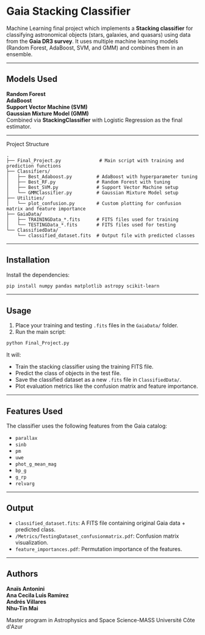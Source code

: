 # Gaia Stacking Classifier

Machine Learning final project which implements a **Stacking classifier** for classifying astronomical objects (stars, galaxies, and quasars) using data from the **Gaia DR3 survey**. It uses multiple machine learning models (Random Forest, AdaBoost, SVM, and GMM) and combines them in an ensemble.

---

## Models Used

**Random Forest**  
**AdaBoost**  
**Support Vector Machine (SVM)**  
**Gaussian Mixture Model (GMM)**  
Combined via **StackingClassifier** with Logistic Regression as the final estimator.

---

Project Structure

```
.
├── Final_Project.py              # Main script with training and prediction functions
├── Classifiers/
│   ├── Best_Adaboost.py         # AdaBoost with hyperparameter tuning
│   ├── Best_RF.py               # Random Forest with tuning
│   ├── Best_SVM.py              # Support Vector Machine setup
│   └── GMMClassifier.py         # Gaussian Mixture Model setup
├── Utilities/
│   └── plot_confusion.py        # Custom plotting for confusion matrix and feature importance
├── GaiaData/
│   ├── TRAININGData_*.fits      # FITS files used for training
│   └── TESTINGData_*.fits       # FITS files used for testing
└── ClassifiedData/
    └── classified_dataset.fits  # Output file with predicted classes
```

---

## Installation

Install the dependencies:

```bash
pip install numpy pandas matplotlib astropy scikit-learn
```
---

## Usage

1. Place your training and testing `.fits` files in the `GaiaData/` folder.
2. Run the main script:

```bash
python Final_Project.py
```

It will:
- Train the stacking classifier using the training FITS file.
- Predict the class of objects in the test file.
- Save the classified dataset as a new `.fits` file in `ClassifiedData/`.
- Plot evaluation metrics like the confusion matrix and feature importance.

---

## Features Used

The classifier uses the following features from the Gaia catalog:

- `parallax`
- `sinb`
- `pm`
- `uwe`
- `phot_g_mean_mag`
- `bp_g`
- `g_rp`
- `relvarg`

---

## Output

- `classified_dataset.fits`: A FITS file containing original Gaia data + predicted class.
- `/Metrics/TestingDataset_confusionmatrix.pdf`: Confusion matrix visualization.
- `feature_importances.pdf`: Permutation importance of the features.

---


## Authors

**Anaïs Antonini**  
**Ana Cecila Luis Ramírez**  
**Andrés Villares**  
**Nhu-Tin Mai**  

Master program in Astrophysics and Space Science-MASS
Université Côte d'Azur
